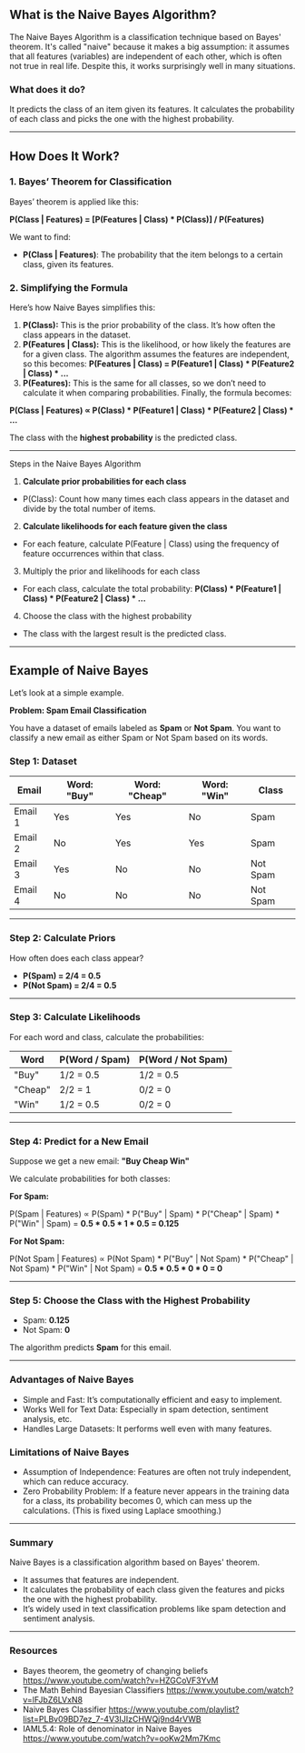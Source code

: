 

## What is the Naive Bayes Algorithm?
The Naive Bayes Algorithm is a classification technique based on Bayes' theorem. It's called "naive" because it makes a big assumption: it assumes that all features (variables) are independent of each other, which is often not true in real life. Despite this, it works surprisingly well in many situations.

### What does it do?
It predicts the class of an item given its features.
It calculates the probability of each class and picks the one with the highest probability.

---

## How Does It Work?
### 1. Bayes’ Theorem for Classification
Bayes’ theorem is applied like this:

**P(Class | Features) = [P(Features | Class) * P(Class)] / P(Features)**

We want to find:

- **P(Class | Features)**: The probability that the item belongs to a certain class, given its features.
### 2. Simplifying the Formula
Here’s how Naive Bayes simplifies this:

1. **P(Class):** This is the prior probability of the class. It’s how often the class appears in the dataset.
2. **P(Features | Class):** This is the likelihood, or how likely the features are for a given class. The algorithm assumes the features are independent, so this becomes: **P(Features | Class) = P(Feature1 | Class) * P(Feature2 | Class) * ...**
3. **P(Features):** This is the same for all classes, so we don’t need to calculate it when comparing probabilities.
Finally, the formula becomes:

**P(Class | Features) ∝ P(Class) * P(Feature1 | Class) * P(Feature2 | Class) * ...**

The class with the **highest probability** is the predicted class.

---

Steps in the Naive Bayes Algorithm
1. **Calculate prior probabilities for each class**
  - P(Class): Count how many times each class appears in the dataset and divide by the total number of items.
2. **Calculate likelihoods for each feature given the class**
  - For each feature, calculate P(Feature | Class) using the frequency of feature occurrences within that class.
3. Multiply the prior and likelihoods for each class
  - For each class, calculate the total probability:
**P(Class) * P(Feature1 | Class) * P(Feature2 | Class) * ...**
4. Choose the class with the highest probability
  - The class with the largest result is the predicted class.

---

## Example of Naive Bayes
Let’s look at a simple example.

**Problem: Spam Email Classification**

You have a dataset of emails labeled as **Spam** or **Not Spam**. You want to classify a new email as either Spam or Not Spam based on its words.

### Step 1: Dataset

| Email | Word: "Buy" | Word: "Cheap" |  Word: "Win"  | Class |
|-------|-------------|---------------|---------------|-------|
| Email 1 | Yes       | Yes           | No            | Spam
| Email 2 | No        | Yes           | Yes           | Spam
| Email 3 | Yes       | No            | No            | Not Spam
| Email 4 | No        | No            | No            | Not Spam

---

### Step 2: Calculate Priors
How often does each class appear?

- **P(Spam) = 2/4 = 0.5**
- **P(Not Spam) = 2/4 = 0.5**

---
  
### Step 3: Calculate Likelihoods
For each word and class, calculate the probabilities:

| Word       | P(Word / Spam)   | P(Word / Not Spam)       |
|------------|------------------|--------------------------|
| "Buy"      | 1/2 = 0.5        | 1/2 = 0.5       
| "Cheap"    | 2/2 = 1          | 0/2 = 0 
| "Win"      | 1/2 = 0.5        | 0/2 = 0 

---

### Step 4: Predict for a New Email
Suppose we get a new email:
**"Buy Cheap Win"**

We calculate probabilities for both classes:

**For Spam:**

P(Spam | Features) ∝ P(Spam) * P("Buy" | Spam) * P("Cheap" | Spam) * P("Win" | Spam)
= **0.5 * 0.5 * 1 * 0.5 = 0.125**

**For Not Spam:**

P(Not Spam | Features) ∝ P(Not Spam) * P("Buy" | Not Spam) * P("Cheap" | Not Spam) * P("Win" | Not Spam)
= **0.5 * 0.5 * 0 * 0 = 0**

---

### Step 5: Choose the Class with the Highest Probability
- Spam: **0.125**
- Not Spam: **0**
  
The algorithm predicts **Spam** for this email.

---

### Advantages of Naive Bayes
- Simple and Fast: It’s computationally efficient and easy to implement.
- Works Well for Text Data: Especially in spam detection, sentiment analysis, etc.
- Handles Large Datasets: It performs well even with many features.

### Limitations of Naive Bayes
- Assumption of Independence: Features are often not truly independent, which can reduce accuracy.
- Zero Probability Problem: If a feature never appears in the training data for a class, its probability becomes 0, which can mess up the calculations. (This is fixed using Laplace smoothing.)

---

### Summary
Naive Bayes is a classification algorithm based on Bayes' theorem.
- It assumes that features are independent.
- It calculates the probability of each class given the features and picks the one with the highest probability.
- It’s widely used in text classification problems like spam detection and sentiment analysis.

---

### Resources
- Bayes theorem, the geometry of changing beliefs https://www.youtube.com/watch?v=HZGCoVF3YvM
- The Math Behind Bayesian Classifiers https://www.youtube.com/watch?v=lFJbZ6LVxN8
-  Naive Bayes Classifier https://www.youtube.com/playlist?list=PLBv09BD7ez_7-4V3IJIzCHWQj9nd4rVWB
- IAML5.4: Role of denominator in Naive Bayes https://www.youtube.com/watch?v=ooKw2Mm7Kmc
